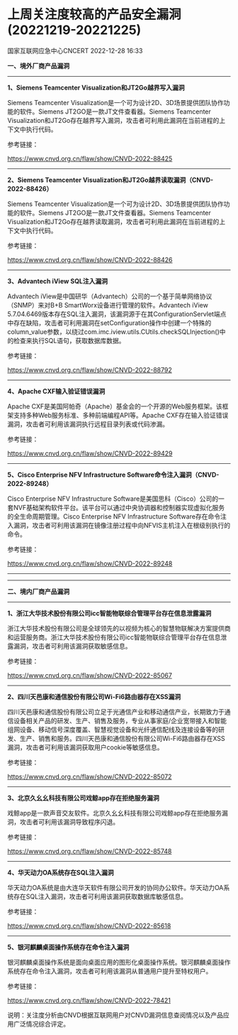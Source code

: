 #  上周关注度较高的产品安全漏洞(20221219-20221225)   
 国家互联网应急中心CNCERT   2022-12-28 16:33  
  
**一、境外厂商产品漏洞**  
****  
  
**1、Siemens Teamcenter Visualization和JT2Go越界写入漏洞**  
  
Siemens Teamcenter Visualization是一个可为设计2D、3D场景提供团队协作功能的软件。Siemens JT2GO是一款JT文件查看器。Siemens Teamcenter
Visualization和JT2Go存在越界写入漏洞，攻击者可利用此漏洞在当前进程的上下文中执行代码。  
  
参考链接：  
  
https://www.cnvd.org.cn/flaw/show/CNVD-2022-88425  
****  
  
**2、Siemens Teamcenter Visualization和JT2Go越界读取漏洞（CNVD-2022-88426）**  
  
Siemens Teamcenter Visualization是一个可为设计2D、3D场景提供团队协作功能的软件。Siemens JT2GO是一款JT文件查看器。Siemens Teamcenter
Visualization和JT2Go存在越界读取漏洞，攻击者可利用此漏洞在当前进程的上下文中执行代码。  
  
参考链接：  
  
https://www.cnvd.org.cn/flaw/show/CNVD-2022-88426  
****  
  
**3、Advantech iView SQL注入漏洞**  
  
Advantech iView是中国研华（Advantech）公司的一个基于简单网络协议（SNMP）来对B+B SmartWorx设备进行管理的软件。Advantech iView 5.7.04.6469版本存在SQL注入漏洞，该漏洞源于在其ConfigurationServlet端点中存在缺陷，攻击者可利用漏洞在setConfiguration操作中创建一个特殊的column_value参数，以绕过com.imc.iview.utils.CUtils.checkSQLInjection()中的检查来执行SQL语句，获取数据库数据。  
  
参考链接：  
  
https://www.cnvd.org.cn/flaw/show/CNVD-2022-88792  
****  
  
**4、Apache CXF输入验证错误漏洞**  
  
Apache CXF是美国阿帕奇（Apache）基金会的一个开源的Web服务框架。该框架支持多种Web服务标准、多种前端编程API等。Apache CXF存在输入验证错误漏洞，攻击者可利用该漏洞执行远程目录列表或代码渗漏。  
  
参考链接：  
  
https://www.cnvd.org.cn/flaw/show/CNVD-2022-89429  
****  
  
**5、Cisco Enterprise NFV Infrastructure Software命令注入漏洞（CNVD-2022-89248）**  
  
Cisco Enterprise NFV Infrastructure
Software是美国思科（Cisco）公司的一套NVF基础架构软件平台。该平台可以通过中央协调器和控制器实现虚拟化服务的全生命周期管理。Cisco Enterprise NFV
Infrastructure Software存在命令注入漏洞，攻击者可利用该漏洞在镜像注册过程中向NFVIS主机注入在根级别执行的命令。  
  
参考链接：  
  
https://www.cnvd.org.cn/flaw/show/CNVD-2022-89248  
****  
  
****  
**二、境内厂商产品漏洞**  
****  
  
**1、浙江大华技术股份有限公司icc智能物联综合管理平台存在信息泄露漏洞**  
  
浙江大华技术股份有限公司是全球领先的以视频为核心的智慧物联解决方案提供商和运营服务商。浙江大华技术股份有限公司icc智能物联综合管理平台存在信息泄露漏洞，攻击者可利用该漏洞获取敏感信息。  
  
参考链接：  
  
https://www.cnvd.org.cn/flaw/show/CNVD-2022-85067  
****  
  
**2、四川天邑康和通信股份有限公司Wi-Fi6路由器存在XSS漏洞**  
  
四川天邑康和通信股份有限公司立足于光通信产业和移动通信产业，长期致力于通信设备相关产品的研发、生产、销售及服务，专业从事家庭/企业宽带接入和智能组网设备、移动信号深度覆盖、智慧视觉设备和光纤通信配线及连接设备等的研发、生产、销售和服务。四川天邑康和通信股份有限公司Wi-Fi6路由器存在XSS漏洞，攻击者可利用该漏洞获取用户cookie等敏感信息。  
  
参考链接：  
  
https://www.cnvd.org.cn/flaw/show/CNVD-2022-85072  
****  
  
**3、北京久幺幺科技有限公司戏鲸app存在拒绝服务漏洞**  
  
戏鲸app是一款声音交友软件。北京久幺幺科技有限公司戏鲸app存在拒绝服务漏洞，攻击者可利用该漏洞导致程序闪退。  
  
参考链接：  
  
https://www.cnvd.org.cn/flaw/show/CNVD-2022-85748  
****  
  
**4、华天动力OA系统存在SQL注入漏洞**  
  
华天动力OA系统是由大连华天软件有限公司开发的协同办公软件。华天动力OA系统存在SQL注入漏洞，攻击者可利用该漏洞获取数据库敏感信息。  
  
参考链接：  
  
https://www.cnvd.org.cn/flaw/show/CNVD-2022-85618  
****  
  
**5、银河麒麟桌面操作系统存在命令注入漏洞**  
  
银河麒麟桌面操作系统是面向桌面应用的图形化桌面操作系统。银河麒麟桌面操作系统存在命令注入漏洞，攻击者可利用该漏洞从普通用户提升至特权用户。  
  
参考链接：  
  
https://www.cnvd.org.cn/flaw/show/CNVD-2022-78421  
  
  
说明：关注度分析由CNVD根据互联网用户对CNVD漏洞信息查阅情况以及产品应用广泛情况综合评定。  
  

